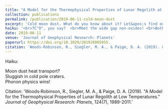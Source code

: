 ```yaml
---
title: "A Model for the Thermophysical Properties of Lunar Regolith at Low Temperatures"
collection: publications
permalink: /publication/2019-06-11-cold-moon-dust
excerpt: 'Cold moon dust. What do you know about it? Let&apos;s find out.'
haiku: '<br>TC"O", you say?  <br>Meet the wide gap non-oxides! <br>Both n and p type. <br> <br>We review some here. <br>For new thin films, devices? <br>Solar … and beyond!'
date: 2019-06-11
venue: 'Journal of Geophysical Research: Planets'
paperurl: https://doi.org/10.1029/2019JE005955.
citation: 'Woods‐Robinson, R., Siegler, M. A., & Paige, D. A. (2019). &quot;A Model for the Thermophysical Properties of Lunar Regolith at Low Temperatures.&quot; <i>Journal of Geophysical Research: Planets</i>. 124(7), 1989-2011.'
---
```


Haiku:

Moon dust heat transport?
<br>Sluggish in cold pole craters.
<br>Phonon physics wins!


Citation: 'Woods‐Robinson, R., Siegler, M. A., & Paige, D. A. (2019). &quot;A Model for the Thermophysical Properties of Lunar Regolith at Low Temperatures.&quot; <i>Journal of Geophysical Research: Planets</i>, 124(7), 1989-2011.'

